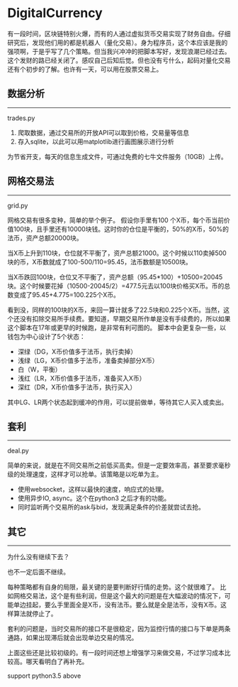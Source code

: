 # DigitalCurrency

有一段时间，区块链特别火爆，而有的人通过虚拟货币交易实现了财务自由。仔细研究后，发现他们用的都是机器人（量化交易）。身为程序员，这个本应该是我的强项啊，于是乎写了几个策略。但当我兴冲冲的把脚本写好，发现浪潮已经过去。这个发财的路已经关闭了。感叹自己后知后觉。但也没有亏什么，起码对量化交易还有个初步的了解。也许有一天，可以用在股票交易上。

## 数据分析
-----
trades.py
1. 爬取数据，通过交易所的开放API可以取到价格，交易量等信息
2. 存入sqlite，以此可以用matplotlib进行画图展示进行分析

为节省开支，每天的信息生成文件，可通过免费的七牛文件服务（10GB）上传。


## 网格交易法
----
grid.py

网格交易有很多变种，简单的举个例子。
假设你手里有100 个X币，每个币当前价值100块，且手里还有10000块钱。这时你的仓位是平衡的，50%的X币，50%的法币，资产总额20000块。

当X币上升到110块，仓位就不平衡了，资产总额21000。这个时候以110卖掉500块的币，X币数就成了100-500/110=95.45，法币数额是10500块。

当X币跌回100块，仓位又不平衡了，资产总额（95.45*100）+10500=20045块。这个时候要花掉（10500-20045/2）=477.5元去以100块价格买X币。币的总数变成了95.45+4.775=100.225个X币。

看到没，同样的100块的X币，来回一算计就多了22.5块和0.225个X币。当然，这个还没有扣除交易所手续费。要知道，早期交易所作单是没有手续费的，所以如果这个脚本在17年或更早的时候跑，是非常有利可图的。
脚本中会更复杂一些，以钱包为中心设计了5个状态：
- 深绿（DG，X币价值多于法币，执行卖掉）
- 浅绿（LG，X币价值多于法币，准备卖掉部分X币）
- 白（W，平衡）
- 浅红（LR，X币价值多于法币，准备买入X币）
- 深红（DR，X币价值多于法币，执行买入）
  
其中LG、LR两个状态起到缓冲的作用，可以提前做单，等待其它人买入或卖出。

## 套利
----
deal.py

简单的来说，就是在不同交易所之前低买高卖。但是一定要效率高，甚至要求毫秒级的处理速度，这样才可以抢单。该策略是以吃单为主。
- 使用websocket，这样以最快的速度，响应式的处理。
- 使用异步IO, async。这个在python3 之后才有的功能。
- 同时监听两个交易所的ask与bid，发现满足条件的价差就尝试去抢。

## 其它
----
 为什么没有继续下去？

   也不一定后面不继续。

   每种策略都有自身的局限，最关键的是要判断好行情的走势。这个就很难了。
   比如网格交易法，这个是有些利润，但是这个最大的问题是在大幅波动的情况下，可能单边挂起，要么手里面全是X币，没有法币。要么就是全是法币，没有X币。这样算法就停止了。

   套利的问题是，当时交易所的接口不是很稳定，因为监控行情的接口与下单是两条通路，如果出现滞后就会出现单边交易的情况。

   上面这些还是比较初级的。有一段时间还想上增强学习来做交易，不过学习成本比较高。哪天看明白了再补充。


support python3.5 above